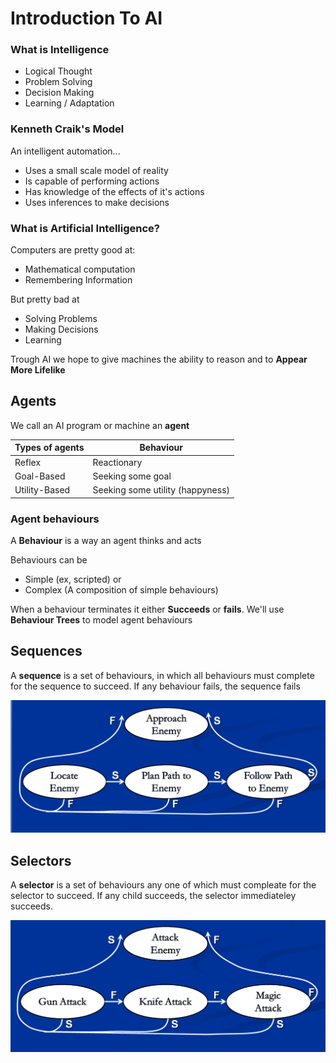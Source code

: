 # Introduction To AI

### What is Intelligence

* Logical Thought
* Problem Solving
* Decision Making
* Learning / Adaptation

### Kenneth Craik's Model

An intelligent automation...

* Uses a small scale model of reality
* Is capable of performing actions
* Has knowledge of the effects of it's actions
* Uses inferences to make decisions

### What is Artificial Intelligence?

Computers are pretty good at:

* Mathematical computation
* Remembering Information

But pretty bad at

* Solving Problems
* Making Decisions
* Learning

Trough AI we hope to give machines the ability to reason and to __Appear More Lifelike__

## Agents

We call an AI program or machine an __agent__

| Types of agents | Behaviour |
| -- | -- |
| Reflex | Reactionary |
| Goal-Based | Seeking some goal |
| Utility-Based | Seeking some utility (happyness) |

### Agent behaviours

A __Behaviour__ is a way an agent thinks and acts

Behaviours can be

* Simple (ex, scripted) or
* Complex (A composition of simple behaviours)

When a behaviour terminates it either __Succeeds__ or __fails__. We'll use __Behaviour Trees__ to model agent behaviours

## Sequences

A __sequence__ is a set of behaviours, in which all behaviours must complete for the sequence to succeed. If any behaviour fails, the sequence fails

![Chapter01/sequence.png](Chapter01/sequence.png)

## Selectors

A __selector__ is a set of behaviours any one of which must compleate for the selector to succeed. If any child succeeds, the selector immediateley succeeds.

![Selectpr](Chapter01/selector.png)